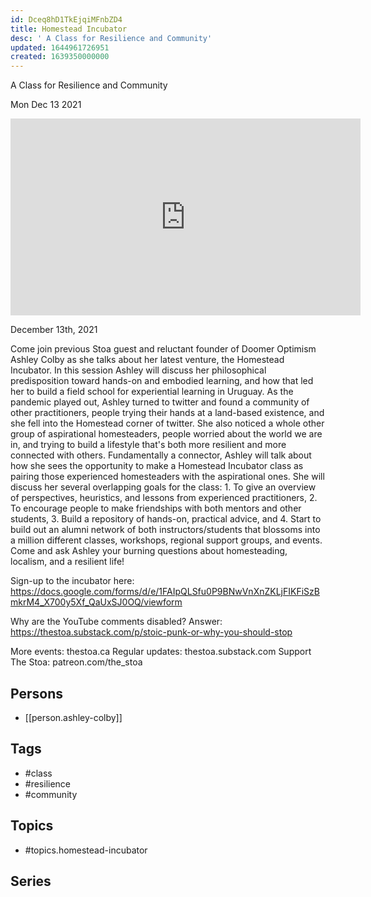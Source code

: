 ```yaml
---
id: Dceq8hD1TkEjqiMFnbZD4
title: Homestead Incubator
desc: ' A Class for Resilience and Community'
updated: 1644961726951
created: 1639350000000
---
```



 A Class for Resilience and Community

Mon Dec 13 2021

<iframe width="560" height="315" src="https://www.youtube.com/embed/qZ6h-Usi_B4" title="Homestead Incubator: A Class for Resilience and Community w/ Ashley Colby" frameborder="0" allow="accelerometer; autoplay; clipboard-write; encrypted-media; gyroscope; picture-in-picture" allowfullscreen ></iframe>

December 13th, 2021

Come join previous Stoa guest and reluctant founder of Doomer Optimism Ashley Colby as she talks about her latest venture, the Homestead Incubator. In this session Ashley will discuss her philosophical predisposition toward hands-on and embodied learning, and how that led her to build a field school for experiential learning in Uruguay. As the pandemic played out, Ashley turned to twitter and found a community of other practitioners, people trying their hands at a land-based existence, and she fell into the Homestead corner of twitter. She also noticed a whole other group of aspirational homesteaders, people worried about the world we are in, and trying to build a lifestyle that's both more resilient and more connected with others. Fundamentally a connector, Ashley will talk about how she sees the opportunity to make a Homestead Incubator class as pairing those experienced homesteaders with the aspirational ones. She will discuss her several overlapping goals for the class: 1. To give an overview of perspectives, heuristics, and lessons from experienced practitioners, 2. To encourage people to make friendships with both mentors and other students, 3. Build a repository of hands-on, practical advice, and 4. Start to build out an alumni network of both instructors/students that blossoms into a million different classes, workshops, regional support groups, and events. Come and ask Ashley your burning questions about homesteading, localism, and a resilient life!

Sign-up to the incubator here: https://docs.google.com/forms/d/e/1FAIpQLSfu0P9BNwVnXnZKLjFIKFiSzBmkrM4_X700y5Xf_QaUxSJ0OQ/viewform

Why are the YouTube comments disabled? Answer: https://thestoa.substack.com/p/stoic-punk-or-why-you-should-stop

More events: thestoa.ca
Regular updates: thestoa.substack.com
Support The Stoa: patreon.com/the_stoa

## Persons

- [[person.ashley-colby]]

## Tags

- #class
- #resilience
- #community

## Topics

- #topics.homestead-incubator

## Series




